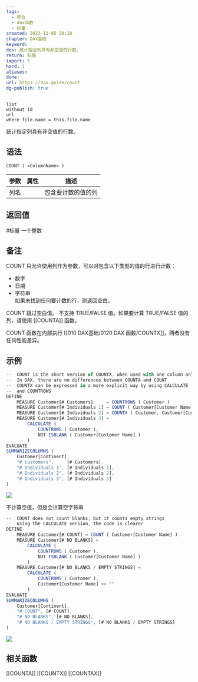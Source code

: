 ```yaml
---
tags:
  - 聚合
  - dax函数
  - 标量
created: 2023-11-05 20:10
chapter: DAX基础
keyword: 
des: 统计指定列具有非空值的行数。
return: 标量
import: 5
hard: 1
aliases: 
done: 
url: https://dax.guide/count
dg-publish: true
---
```

```dataview
list 
without id
url
where file.name = this.file.name
```

统计指定列具有非空值的行数。

## 语法

```DAX
COUNT ( <ColumnName> )
```

| **参数** | **属性** | **描述**           |
| -------- | -------- | ------------------ |
| 列名     |          | 包含要计数的值的列 |

## 返回值

#标量  一个整数 

## 备注
COUNT 只允许使用列作为参数，可以对包含以下类型的值的行进行计数：  
- 数字  
- 日期  
- 字符串  
如果未找到任何要计数的行，则返回空白。  
  
COUNT 跳过空白值。 不支持 TRUE/FALSE 值。如果要计算 TRUE/FALSE 值的列，请使用 [[COUNTA]] 函数。  
  
COUNT 函数在内部执行 [[010 DAX基础/0120 DAX 函数/COUNTX]]，两者没有任何性能差异。  


## 示例

```js
--  COUNT is the short version of COUNTX, when used with one column only
--  In DAX, there are no differences between COUNTA and COUNT
--  COUNTX can be expressed in a more explicit way by using CALCULATE
--  and COUNTROWS
DEFINE
    MEASURE Customer[# Customers]     = COUNTROWS ( Customer )
    MEASURE Customer[# Individuals 1] = COUNT ( Customer[Customer Name] )
    MEASURE Customer[# Individuals 2] = COUNTX ( Customer, Customer[Customer Name] )
    MEASURE Customer[# Individuals 3] =
        CALCULATE (
            COUNTROWS ( Customer ),
            NOT ISBLANK ( Customer[Customer Name] )
        )
EVALUATE
SUMMARIZECOLUMNS (
    Customer[Continent],
    "# Customers",     [# Customers],
    "# Individuals 1", [# Individuals 1],
    "# Individuals 2", [# Individuals 2],
    "# Individuals 3", [# Individuals 3]
)
```
![](https://s2.loli.net/2023/11/08/8roGI52QTZ6yiRW.png)


不计算空值，但是会计算空字符串
```js
--  COUNT does not count blanks, but it counts empty strings
--  using the CALCULATE version, the code is clearer
DEFINE
    MEASURE Customer[# COUNT] = COUNT ( Customer[Customer Name] )
    MEASURE Customer[# NO BLANKS] =
        CALCULATE (
            COUNTROWS ( Customer ),
            NOT ISBLANK ( Customer[Customer Name] )
        )
    MEASURE Customer[# NO BLANKS / EMPTY STRINGS] =
        CALCULATE (
            COUNTROWS ( Customer ),
            Customer[Customer Name] <> ""
        )
EVALUATE
SUMMARIZECOLUMNS (
    Customer[Continent],
    "# COUNT", [# COUNT],
    "# NO BLANKS", [# NO BLANKS],
    "# NO BLANKS / EMPTY STRINGS", [# NO BLANKS / EMPTY STRINGS]
)
```
![](https://s2.loli.net/2023/11/05/LRYI2SxuZt3E9WC.png)

## 相关函数

[[COUNTA]]
[[COUNTX]]
[[COUNTAX]]